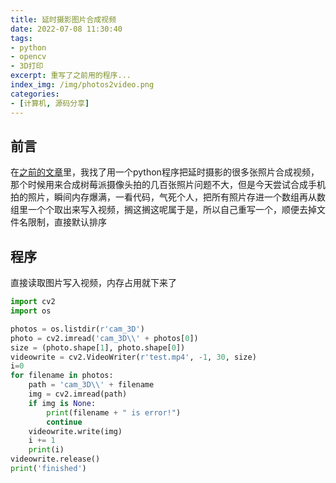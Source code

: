 ```yaml
---
title: 延时摄影图片合成视频
date: 2022-07-08 11:30:40
tags:
- python
- opencv
- 3D打印
excerpt: 重写了之前用的程序...
index_img: /img/photos2video.png
categories: 
- [计算机, 源码分享]
---
```

## 前言
在[之前的文章](http://triority.cn/2022/05/17/arduino-voltmeter/#%E6%AF%8F%E5%B1%82%E7%85%A7%E7%89%87%E5%90%88%E6%88%90%E8%A7%86%E9%A2%91 "之前的文章")里，我找了用一个python程序把延时摄影的很多张照片合成视频，那个时候用来合成树莓派摄像头拍的几百张照片问题不大，但是今天尝试合成手机拍的照片，瞬间内存爆满，一看代码，气死个人，把所有照片存进一个数组再从数组里一个个取出来写入视频，搁这搁这呢属于是，所以自己重写一个，顺便去掉文件名限制，直接默认排序
## 程序
直接读取图片写入视频，内存占用就下来了
```python
import cv2
import os

photos = os.listdir(r'cam_3D')
photo = cv2.imread('cam_3D\\' + photos[0])
size = (photo.shape[1], photo.shape[0])
videowrite = cv2.VideoWriter(r'test.mp4', -1, 30, size)
i=0
for filename in photos:
    path = 'cam_3D\\' + filename
    img = cv2.imread(path)
    if img is None:
        print(filename + " is error!")
        continue
    videowrite.write(img)
    i += 1
    print(i)
videowrite.release()
print('finished')
```